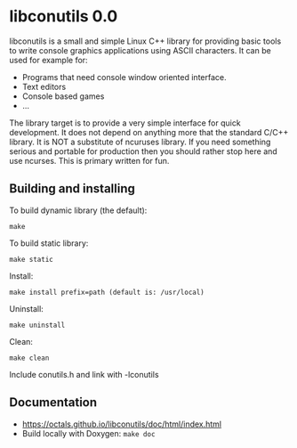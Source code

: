 libconutils 0.0
===============

libconutils is a small and simple Linux C++ library for providing
basic tools to write console graphics applications using ASCII characters.
It can be used for example for:
 * Programs that need console window oriented interface.
 * Text editors
 * Console based games
 * ...

The library target is to provide a very simple interface for quick development.
It does not depend on anything more that the standard C/C++ library.
It is NOT a substitute of ncuruses library. If you need something serious and portable
for production then you should rather stop here and use ncurses.
This is primary written for fun.

Building and installing
-----------------------
To build dynamic library (the default):

    make

To build static library:

    make static
    
Install:

    make install prefix=path (default is: /usr/local)
    
Uninstall:

    make uninstall
    
Clean:

    make clean

Include conutils.h and link with -lconutils

Documentation
-------------
* https://octals.github.io/libconutils/doc/html/index.html
* Build locally with Doxygen: `make doc`
